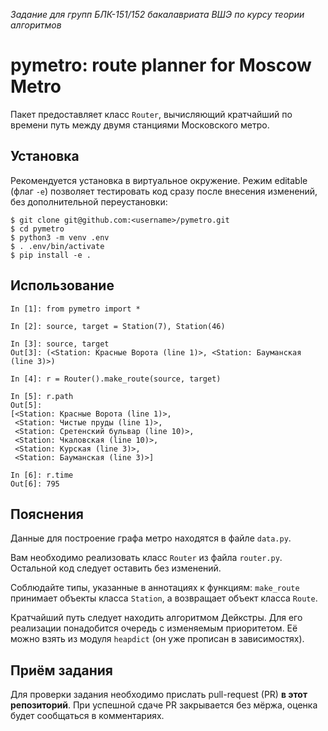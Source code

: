 *Задание для групп БЛК-151/152 бакалавриата ВШЭ по курсу теории алгоритмов*

# pymetro: route planner for Moscow Metro

Пакет предоставляет класс `Router`, вычисляющий кратчайший по времени путь между двумя станциями Московского метро.

## Установка

Рекомендуется установка в виртуальное окружение. Режим editable (флаг `-e`) позволяет тестировать код сразу после внесения изменений, без дополнительной переустановки:

```
$ git clone git@github.com:<username>/pymetro.git
$ cd pymetro
$ python3 -m venv .env
$ . .env/bin/activate
$ pip install -e . 
```


## Использование

```
In [1]: from pymetro import *

In [2]: source, target = Station(7), Station(46)

In [3]: source, target
Out[3]: (<Station: Красные Ворота (line 1)>, <Station: Бауманская (line 3)>)

In [4]: r = Router().make_route(source, target)

In [5]: r.path
Out[5]:
[<Station: Красные Ворота (line 1)>,
 <Station: Чистые пруды (line 1)>,
 <Station: Сретенский бульвар (line 10)>,
 <Station: Чкаловская (line 10)>,
 <Station: Курская (line 3)>,
 <Station: Бауманская (line 3)>]

In [6]: r.time
Out[6]: 795
```


## Пояснения

Данные для построение графа метро находятся в файле `data.py`.

Вам необходимо реализовать класс `Router` из файла `router.py`. Остальной код следует оставить без изменений.

Соблюдайте типы, указанные в аннотациях к функциям: `make_route` принимает объекты класса `Station`, а возвращает объект класса `Route`.

Кратчайший путь следует находить алгоритмом Дейкстры. Для его реализации понадобится очередь с изменяемым приоритетом. Её можно взять из модуля `heapdict` (он уже прописан в зависимостях).


## Приём задания

Для проверки задания необходимо прислать pull-request (PR) **в этот репозиторий**. При успешной сдаче PR закрывается без мёржа, оценка будет сообщаться в комментариях.